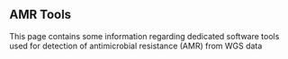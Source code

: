 ## AMR Tools ##
This page contains some information regarding dedicated software tools used for detection of antimicrobial resistance (AMR) from WGS data
